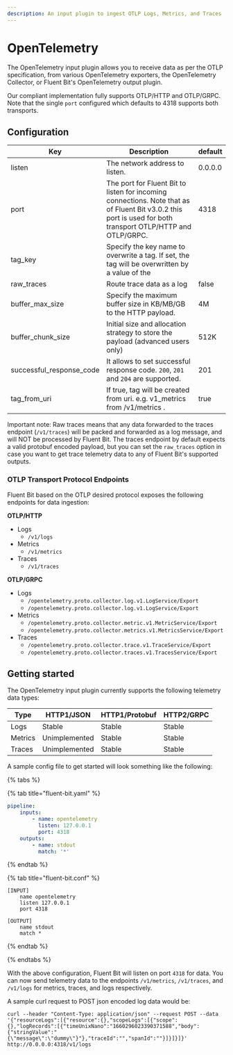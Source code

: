```yaml
---
description: An input plugin to ingest OTLP Logs, Metrics, and Traces
---
```


# OpenTelemetry

The OpenTelemetry input plugin allows you to receive data as per the OTLP specification, from various OpenTelemetry exporters, the OpenTelemetry Collector, or Fluent Bit's OpenTelemetry output plugin.

Our compliant implementation fully supports OTLP/HTTP and OTLP/GRPC. Note that the single `port` configured which defaults to 4318 supports both transports.

## Configuration <a href="#configuration" id="configuration"></a>

| Key               | Description                                                                        | default |
| ----------------- | -----------------------------------------------------------------------------------| ------- |
| listen            | The network address to listen.                                                     | 0.0.0.0 |
| port              | The port for Fluent Bit to listen for incoming connections. Note that as of Fluent Bit v3.0.2 this port is used for both transport OTLP/HTTP and OTLP/GRPC.                                                                                      | 4318    |
| tag_key           | Specify the key name to overwrite a tag. If set, the tag will be overwritten by a value of the  |         |
| raw_traces        | Route trace data as a log                                                          | false   |
| buffer_max_size   | Specify the maximum buffer size in KB/MB/GB to the HTTP payload.                   | 4M      |
| buffer_chunk_size | Initial size and allocation strategy to store the payload (advanced users only)    | 512K    |
|successful_response_code | It allows to set successful response code. `200`, `201` and `204` are supported.| 201 |
| tag_from_uri      | If true, tag will be created from uri. e.g. v1_metrics from /v1/metrics .                                                                      | true    |

Important note: Raw traces means that any data forwarded to the traces endpoint (`/v1/traces`) will be packed and forwarded as a log message, and will NOT be processed by Fluent Bit. The traces endpoint by default expects a valid protobuf encoded payload, but you can set the `raw_traces` option in case you want to get trace telemetry data to any of Fluent Bit's supported outputs.

### OTLP Transport Protocol Endpoints

Fluent Bit based on the OTLP desired protocol exposes the following endpoints for data ingestion:

__OTLP/HTTP__
- Logs
  - `/v1/logs`
- Metrics
  - `/v1/metrics`
- Traces
  - `/v1/traces`

__OTLP/GRPC__

- Logs
  - `/opentelemetry.proto.collector.log.v1.LogService/Export`
  - `/opentelemetry.proto.collector.log.v1.LogService/Export`
- Metrics
  - `/opentelemetry.proto.collector.metric.v1.MetricService/Export`
  - `/opentelemetry.proto.collector.metrics.v1.MetricsService/Export`
- Traces
  - `/opentelemetry.proto.collector.trace.v1.TraceService/Export`
  - `/opentelemetry.proto.collector.traces.v1.TracesService/Export`


## Getting started

The OpenTelemetry input plugin currently supports the following telemetry data types:

|     Type    |   HTTP1/JSON  |  HTTP1/Protobuf | HTTP2/GRPC |
| ----------- | ------------- | --------------- | ---------- |
|    Logs     |     Stable    |      Stable     |   Stable   |
|    Metrics  | Unimplemented |      Stable     |   Stable   |
|    Traces   | Unimplemented |      Stable     |   Stable   |

A sample config file to get started will look something like the following:


{% tabs %}

{% tab title="fluent-bit.yaml" %}
```yaml
pipeline:
    inputs:
        - name: opentelemetry
          listen: 127.0.0.1
          port: 4318
    outputs:
        - name: stdout
          match: '*'
```
{% endtab %}

{% tab title="fluent-bit.conf" %}
```
[INPUT]
	name opentelemetry
	listen 127.0.0.1
	port 4318

[OUTPUT]
	name stdout
	match *
```
{% endtab %}

{% endtabs %}

With the above configuration, Fluent Bit will listen on port `4318` for data. You can now send telemetry data to the endpoints `/v1/metrics`, `/v1/traces`, and `/v1/logs` for metrics, traces, and logs respectively.

A sample curl request to POST json encoded log data would be:
```
curl --header "Content-Type: application/json" --request POST --data '{"resourceLogs":[{"resource":{},"scopeLogs":[{"scope":{},"logRecords":[{"timeUnixNano":"1660296023390371588","body":{"stringValue":"{\"message\":\"dummy\"}"},"traceId":"","spanId":""}]}]}]}'   http://0.0.0.0:4318/v1/logs
```
